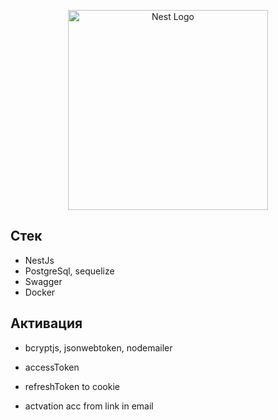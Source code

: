 <p align="center">
  <a href="http://nestjs.com/" target="blank"><img src="https://nestjs.com/img/logo_text.svg" width="320" alt="Nest Logo" /></a>
</p>

[circleci-image]: https://img.shields.io/circleci/build/github/nestjs/nest/master?token=abc123def456
[circleci-url]: https://circleci.com/gh/nestjs/nest

## Стек

- NestJs
- PostgreSql, sequelize
- Swagger
- Docker 

## Активация

- bcryptjs, jsonwebtoken, nodemailer

- accessToken
- refreshToken to cookie
- actvation acc from link in email
